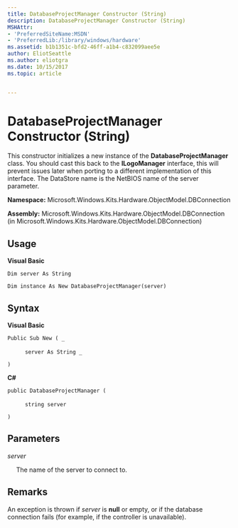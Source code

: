 ```yaml
---
title: DatabaseProjectManager Constructor (String)
description: DatabaseProjectManager Constructor (String)
MSHAttr:
- 'PreferredSiteName:MSDN'
- 'PreferredLib:/library/windows/hardware'
ms.assetid: b1b1351c-bfd2-46ff-a1b4-c832099aee5e
author: EliotSeattle
ms.author: eliotgra
ms.date: 10/15/2017
ms.topic: article


---
```


# DatabaseProjectManager Constructor (String)


This constructor initializes a new instance of the **DatabaseProjectManager** class. You should cast this back to the **ILogoManager** interface, this will prevent issues later when porting to a different implementation of this interface. The DataStore name is the NetBIOS name of the server parameter.

**Namespace:** Microsoft.Windows.Kits.Hardware.ObjectModel.DBConnection

**Assembly:** Microsoft.Windows.Kits.Hardware.ObjectModel.DBConnection (in Microsoft.Windows.Kits.Hardware.ObjectModel.DBConnection)

## <span id="Usage"></span><span id="usage"></span><span id="USAGE"></span>Usage


**Visual Basic**

`Dim server As String`

`Dim instance As New DatabaseProjectManager(server)`

## <span id="Syntax"></span><span id="syntax"></span><span id="SYNTAX"></span>Syntax


**Visual Basic**

`Public Sub New ( _`

          `server As String _`

`)`

**C#**

`public DatabaseProjectManager (`

          `string server`

`)`

## <span id="Parameters"></span><span id="parameters"></span><span id="PARAMETERS"></span>Parameters


*server*

     The name of the server to connect to.

## <span id="Remarks"></span><span id="remarks"></span><span id="REMARKS"></span>Remarks


An exception is thrown if *server* is **null** or empty, or if the database connection fails (for example, if the controller is unavailable).

 

 






